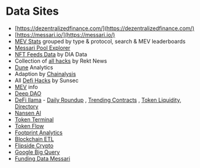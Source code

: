 # Data Sites

- [https://dezentralizedfinance.com/](https://dezentralizedfinance.com/)
- [https://messari.io/](https://messari.io/)
- [MEV Stats](https://mev.metablock.dev/1/dashboard) grouped by type & protocol, search & MEV leaderboards
- [Messari Pool Explorer](https://messari.io/pool-explorer/all-pools)
- [NFT Feeds Data](https://app.diadata.org/data-feeds/nft) by DIA Data
- Collection of [all hacks](https://rekt.news/) by Rekt News
- [Dune](https://dune.com/) Analytics
- Adaption by [Chainalysis](https://www.chainalysis.com/)
- All [Defi Hacks](https://wooded-meter-1d8.notion.site/0e85e02c5ed34df3855ea9f3ca40f53b?v=22e5e2c506ef4caeb40b4f78e23517ee) by Sunsec
- [MEV](https://www.mevwatch.info/) info
- [Deep DAO](https://deepdao.io/)
- [DeFi Ilama](https://defillama.com/) - [Daily Roundup](https://defillama.com/roundup) , [Trending Contracts](https://defillama.com/trending-contracts) , [Token Liquidity](https://defillama.com/liquidity), [Directory](https://defillama.com/directory)
- [Nansen AI](https://www.nansen.ai/)
- [Token Terminal](https://tokenterminal.com/)
- [Token Flow](https://tokenflow.live/)
- [Footprint Analytics](https://www.footprint.network/)
- [Blockchain ETL](https://github.com/blockchain-etl)
- [Flipside Crypto](https://flipsidecrypto.xyz/)
- [Google Big Query](https://cloud.google.com/blog/products/data-analytics/introducing-six-new-cryptocurrencies-in-bigquery-public-datasets-and-how-to-analyze-them)
- [Funding Data Messari](https://airtable.com/shrX5Q7HqIo7hrljW/tblaqYnoeg5wjGxqB/viwnUA3uhNurmtgNj)